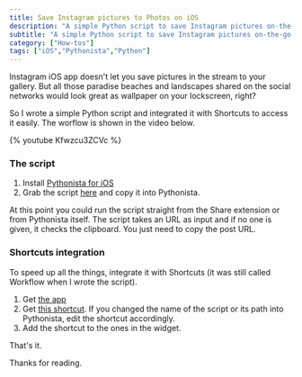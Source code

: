 ```yaml
---
title: Save Instagram pictures to Photos on iOS
description: "A simple Python script to save Instagram pictures on-the-go. It uses Pythonista and (optionally) Apple Shortcuts"
subtitle: "A simple Python script to save Instagram pictures on-the-go. It uses Pythonista and (optionally) Apple Shortcuts"
category: ["How-tos"]
tags: ["iOS","Pythonista","Python"]
---
```


Instagram iOS app doesn't let you save pictures in the stream to your gallery. But all those paradise beaches and landscapes shared on the social networks would look great as wallpaper on your lockscreen, right?

So I wrote a simple Python script and integrated it with Shortcuts to access it easily. The worflow is shown in the video below.

{% youtube Kfwzcu3ZCVc %}

### The script

1. Install [Pythonista for iOS](https://itunes.apple.com/us/app/pythonista-3/id1085978097?mt=8)
2. Grab the script [here](https://gist.github.com/pirafrank/d5ec45fecdd7b3a124a79110f5e893d4/raw/instagram_download.py) and copy it into Pythonista.

At this point you could run the script straight from the Share extension or from Pythonista itself. The script takes an URL as input and if no one is given, it checks the clipboard. You just need to copy the post URL.

### Shortcuts integration

To speed up all the things, integrate it with Shortcuts (it was still called Workflow when I wrote the script).

1. Get [the app](https://itunes.apple.com/us/app/shortcuts/id915249334?mt=8) 
2. Get [this shortcut](https://www.icloud.com/shortcuts/b7249e67b2e849f49c7d8f1fe9e16980). If you changed the name of the script or its path into Pythonista, edit the shortcut accordingly.
3. Add the shortcut to the ones in the widget.

That's it.

Thanks for reading.